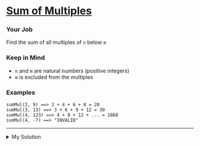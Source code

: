 # [Sum of Multiples](https://www.codewars.com/kata/57241e0f440cd279b5000829/)

### Your Job

Find the sum of all multiples of `n` below `m`

### Keep in Mind

- `n` and `m` are natural numbers (positive integers)
- `m` is excluded from the multiples

### Examples

```
sumMul(2, 9) ==> 2 + 4 + 6 + 8 = 20
sumMul(3, 13) ==> 3 + 6 + 9 + 12 = 30
sumMul(4, 123) ==> 4 + 8 + 12 + ... = 1860
sumMul(4, -7) ==> "INVALID"
```

---

<details><summary>My Solution</summary>

```js
function sumMul(n, m) {
  // Check if m is less than or equal to n, or if n is 0
  if (m <= n || n === 0) return "INVALID";

  // Calculate the number of multiples of n within the range [1, m]
  const multiple = m % n === 0 ? m / n - 1 : Math.floor(m / n);

  // Calculate the sum of multiples using the arithmetic series formula
  return ((n + multiple * n) * multiple) / 2;
}
```

</details>
